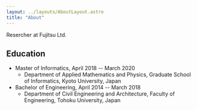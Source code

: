 ```yaml
---
layout: ../layouts/AboutLayout.astro
title: "About"
---
```


Resercher at Fujitsu Ltd.

## Education

- Master of Informatics, April 2018 -- March 2020
    - Department of Applied Mathematics and Physics, Graduate School of Informatics, Kyoto University, Japan
- Bachelor of Engineering, April 2014 -- March 2018
    - Department of Civil Engineering and Architecture, Faculty of Engineering, Tohoku University, Japan